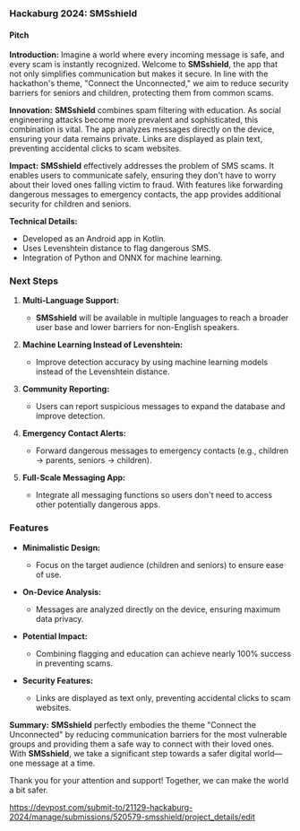 ### Hackaburg 2024: SMSshield

#### Pitch

**Introduction:**
Imagine a world where every incoming message is safe, and every scam is instantly recognized. Welcome to **SMSshield**, the app that not only simplifies communication but makes it secure. In line with the hackathon's theme, "Connect the Unconnected," we aim to reduce security barriers for seniors and children, protecting them from common scams.

**Innovation:**
**SMSshield** combines spam filtering with education. As social engineering attacks become more prevalent and sophisticated, this combination is vital. The app analyzes messages directly on the device, ensuring your data remains private. Links are displayed as plain text, preventing accidental clicks to scam websites.

**Impact:**
**SMSshield** effectively addresses the problem of SMS scams. It enables users to communicate safely, ensuring they don't have to worry about their loved ones falling victim to fraud. With features like forwarding dangerous messages to emergency contacts, the app provides additional security for children and seniors.

**Technical Details:**
- Developed as an Android app in Kotlin.
- Uses Levenshtein distance to flag dangerous SMS.
- Integration of Python and ONNX for machine learning.

### Next Steps

1. **Multi-Language Support:**
   - **SMSshield** will be available in multiple languages to reach a broader user base and lower barriers for non-English speakers.

2. **Machine Learning Instead of Levenshtein:**
   - Improve detection accuracy by using machine learning models instead of the Levenshtein distance.

3. **Community Reporting:**
   - Users can report suspicious messages to expand the database and improve detection.

4. **Emergency Contact Alerts:**
   - Forward dangerous messages to emergency contacts (e.g., children -> parents, seniors -> children).

5. **Full-Scale Messaging App:**
   - Integrate all messaging functions so users don't need to access other potentially dangerous apps.

### Features

- **Minimalistic Design:**
  - Focus on the target audience (children and seniors) to ensure ease of use.

- **On-Device Analysis:**
  - Messages are analyzed directly on the device, ensuring maximum data privacy.

- **Potential Impact:**
  - Combining flagging and education can achieve nearly 100% success in preventing scams.

- **Security Features:**
  - Links are displayed as text only, preventing accidental clicks to scam websites.

**Summary:**
**SMSshield** perfectly embodies the theme "Connect the Unconnected" by reducing communication barriers for the most vulnerable groups and providing them a safe way to connect with their loved ones. With **SMSshield**, we take a significant step towards a safer digital world—one message at a time.

Thank you for your attention and support! Together, we can make the world a bit safer.

https://devpost.com/submit-to/21129-hackaburg-2024/manage/submissions/520579-smsshield/project_details/edit

